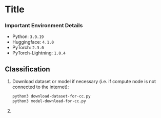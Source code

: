 # Title 

### Important Environment Details 
- Python: `3.9.19` 
- Huggingface: `4.1.0`
- PyTorch: `2.3.0`
- PyTorch-Lightning: `1.0.4`

## Classification 

1. Download dataset or model if necessary (i.e. if compute node is not connected to the internet): 
    ```bash 
    python3 download-dataset-for-cc.py 
    python3 model-download-for-cc.py
    ```
2. 

